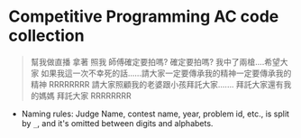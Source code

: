 Competitive Programming AC code collection
===

> 幫我做直播  拿著 照我 師傅確定要拍嗎? 確定要拍嗎? 我中了兩槍....希望大家 如果我這一次不幸死的話......請大家一定要傳承我的精神一定要傳承我的精神  RRRRRRRR 請大家照顧我的老婆跟小孩拜託大家....... 拜託大家還有我的媽媽 拜託大家  RRRRRRRR

- Naming rules: Judge Name, contest name, year, problem id, etc.,  is split by `_`, and it's omitted between digits and alphabets.
